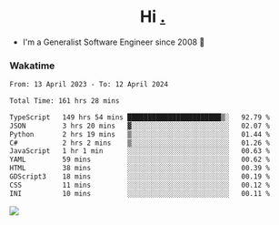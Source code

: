 <h1 align="center">Hi <a href="https://www.hackerrank.com/erasmosaraujo">.</a></h1>
 
- I'm a Generalist Software Engineer  since 2008 🚀
<!--  
<p align="left">
  <a href="https://github.com/erasmosoares/github-readme-stats">
    <img
      align="center"
      src="https://github-readme-stats.vercel.app/api/top-langs/?username=erasmosoares&theme=radical&layout=compact"
    />
  </a>
  <a href="https://github.com/erasmosoares/github-readme-stats">
    [![Harlok's WakaTime stats](https://github-readme-stats.vercel.app/api/wakatime?username=ffflabs)](https://github.com/anuraghazra/github-readme-stats)
  </a>
</p>

<!--
 ### Repo 
 
<p align="left">
 <a href="https://github.com/erasmosoares/github-readme-stats">
    <img
      align="center"
      height="165"
      src="https://github-readme-stats.vercel.app/api/pin?username=erasmosoares&repo=sample-node&title_color=fff&icon_color=f9f9f9&text_color=9f9f9f&bg_color=151515"
    />
  </a>
  <a href="https://github.com/erasmosoares/github-readme-stats">
    <img
      align="center"
      height="165"
      src="https://github-readme-stats.vercel.app/api/pin?username=erasmosoares&repo=sample-node&title_color=fff&icon_color=f9f9f9&text_color=9f9f9f&bg_color=151515"
    />
  </a>
</p>
-->

 ### Wakatime 

<!--START_SECTION:waka-->

```txt
From: 13 April 2023 - To: 12 April 2024

Total Time: 161 hrs 28 mins

TypeScript   149 hrs 54 mins ███████████████████████▒░   92.79 %
JSON         3 hrs 20 mins   ▓░░░░░░░░░░░░░░░░░░░░░░░░   02.07 %
Python       2 hrs 19 mins   ▒░░░░░░░░░░░░░░░░░░░░░░░░   01.44 %
C#           2 hrs 2 mins    ▒░░░░░░░░░░░░░░░░░░░░░░░░   01.26 %
JavaScript   1 hr 1 min      ░░░░░░░░░░░░░░░░░░░░░░░░░   00.63 %
YAML         59 mins         ░░░░░░░░░░░░░░░░░░░░░░░░░   00.62 %
HTML         38 mins         ░░░░░░░░░░░░░░░░░░░░░░░░░   00.39 %
GDScript3    18 mins         ░░░░░░░░░░░░░░░░░░░░░░░░░   00.19 %
CSS          11 mins         ░░░░░░░░░░░░░░░░░░░░░░░░░   00.12 %
INI          10 mins         ░░░░░░░░░░░░░░░░░░░░░░░░░   00.11 %
```

<!--END_SECTION:waka-->

![](https://komarev.com/ghpvc/?username=erasmosoares&color=brightgreen)
